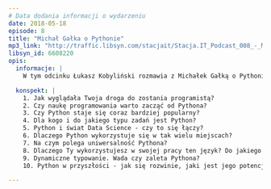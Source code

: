 ```yaml
---
# Data dodania informacji o wydarzeniu
date: 2018-05-18
episode: 8
title: "Michał Gałka o Pythonie"
mp3_link: "http://traffic.libsyn.com/stacjait/Stacja.IT_Podcast_008_-_Michal_Galka_o_Pythonie.mp3"
libsyn_id: 6608220
opis:
  informacje: |
    W tym odcinku Łukasz Kobyliński rozmawia z Michałek Gałką o Pythonie - dlaczego wciąż zyskuje popularność, gdzie dobrze się sprawdza i jaka jest przyszłość tego języka programowania. 

  konspekt: |
    1. Jak wyglądała Twoja droga do zostania programistą?
    2. Czy naukę programowania warto zacząć od Pythona?
    3. Czy Python staje się coraz bardziej popularny?
    4. Dla kogo i do jakiego typu zadań jest Python?
    5. Python i świat Data Science - czy to się łączy?
    6. Dlaczego Python wykorzystuje się w tak wielu miejscach?
    7. Na czym polega uniwersalność Pythona?
    8. Dlaczego Ty wykorzystujesz w swojej pracy ten język? Do jakiego typu zadań?
    9. Dynamiczne typowanie. Wada czy zaleta Pythona?
    10. Python w przyszłości - jak się rozwinie, jaki jest jego potencjał?

---
```

